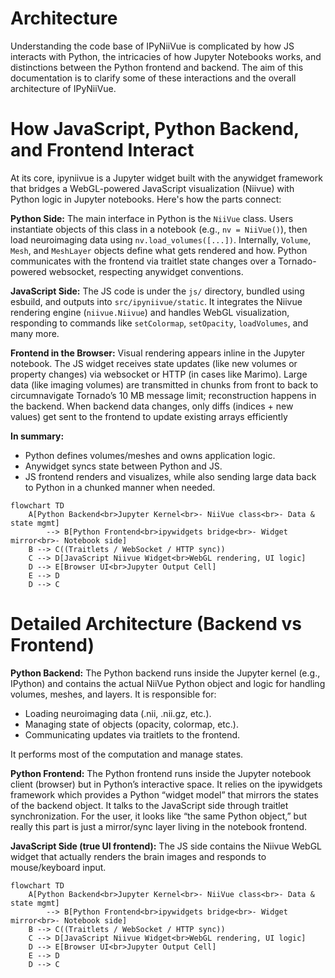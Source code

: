 Architecture
============

Understanding the code base of IPyNiiVue is complicated by how JS interacts with Python, the intricacies 
of how Jupyter Notebooks works, and distinctions between the Python frontend and backend. 
The aim of this documentation is to clarify some of these interactions and the overall architecture of
IPyNiiVue.


How JavaScript, Python Backend, and Frontend Interact
============
At its core, ipyniivue is a Jupyter widget built with the anywidget framework that bridges
a WebGL-powered JavaScript visualization (Niivue) with Python logic in Jupyter notebooks.
Here's how the parts connect:

**Python Side:** The main interface in Python is the `NiiVue` class. Users instantiate objects of this 
class in a notebook (e.g., `nv = NiiVue()`), then load neuroimaging data using `nv.load_volumes([...])`.
Internally, `Volume`, `Mesh`, and `MeshLayer` objects define what gets rendered and how. Python 
communicates with the frontend via traitlet state changes over a Tornado-powered websocket, 
respecting anywidget conventions.

**JavaScript Side:** The JS code is under the `js/` directory, bundled using esbuild, and outputs into `src/ipyniivue/static`.
It integrates the Niivue rendering engine (`niivue.Niivue`) and handles WebGL visualization,
responding to commands like `setColormap`, `setOpacity`, `loadVolumes`, and many more.

**Frontend in the Browser:** Visual rendering appears inline in the Jupyter notebook. The JS
widget receives state updates (like new volumes or property changes) via websocket or HTTP
(in cases like Marimo). Large data (like imaging volumes) are transmitted in chunks from 
front to back to circumnavigate Tornado’s 10 MB message limit; reconstruction happens in 
the backend. When backend data changes, only diffs (indices + new values) get sent to the frontend
to update existing arrays efficiently

**In summary:**

- Python defines volumes/meshes and owns application logic.
- Anywidget syncs state between Python and JS.
- JS frontend renders and visualizes, while also sending large data back to 
  Python in a chunked manner when needed.

```{mermaid}
flowchart TD
    A[Python Backend<br>Jupyter Kernel<br>- NiiVue class<br>- Data & state mgmt] 
        --> B[Python Frontend<br>ipywidgets bridge<br>- Widget mirror<br>- Notebook side]
    B --> C((Traitlets / WebSocket / HTTP sync))
    C --> D[JavaScript Niivue Widget<br>WebGL rendering, UI logic]
    D --> E[Browser UI<br>Jupyter Output Cell]
    E --> D
    D --> C

```


Detailed Architecture (Backend vs Frontend)
============

**Python Backend:** The Python backend runs inside the Jupyter kernel (e.g., IPython) and contains the actual
NiiVue Python object and logic for handling volumes, meshes, and layers. It is responsible for:

- Loading neuroimaging data (.nii, .nii.gz, etc.).
- Managing state of objects (opacity, colormap, etc.).
- Communicating updates via traitlets to the frontend.

It performs most of the computation and manage states.

**Python Frontend:** The Python frontend runs inside the Jupyter notebook client (browser)
but in Python’s interactive space. It relies on the ipywidgets framework which provides a 
Python “widget model” that mirrors the states of the backend object. It talks to the JavaScript 
side through traitlet synchronization. For the user, it looks like “the same Python object,” 
but really this part is just a mirror/sync layer living in the notebook frontend.

**JavaScript Side (true UI frontend):** The JS side contains the Niivue WebGL widget that 
actually renders  the brain images and responds to mouse/keyboard input.

```{mermaid}
flowchart TD
    A[Python Backend<br>Jupyter Kernel<br>- NiiVue class<br>- Data & state mgmt] 
        --> B[Python Frontend<br>ipywidgets bridge<br>- Widget mirror<br>- Notebook side]
    B --> C((Traitlets / WebSocket / HTTP sync))
    C --> D[JavaScript Niivue Widget<br>WebGL rendering, UI logic]
    D --> E[Browser UI<br>Jupyter Output Cell]
    E --> D
    D --> C
```


